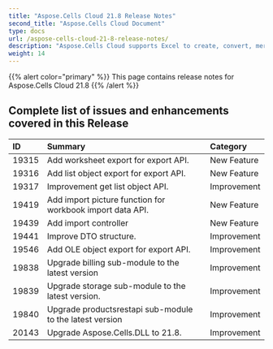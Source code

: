 ```yaml
---
title: "Aspose.Cells Cloud 21.8 Release Notes"
second_title: "Aspose.Cells Cloud Document"
type: docs
url: /aspose-cells-cloud-21-8-release-notes/
description: "Aspose.Cells Cloud supports Excel to create, convert, merge, split, protected, inner object operation, and so on."
weight: 14
---
```

{{% alert color="primary" %}} 
This page contains release notes for Aspose.Cells Cloud 21.8
{{% /alert %}} 
## **Complete list of issues and enhancements covered in this Release**
|**ID**|**Summary**|**Category**|
| :- | :- | :- |
| 19315 |Add worksheet export for export API.|New Feature |
| 19316 |Add list object export for export API.|New Feature |
| 19317 |Improvement get list object  API.|Improvement |
| 19419 |Add import picture function for workbook import data API.|New Feature |
| 19439 |Add import controller|New Feature |
| 19441 |Improve DTO structure.|Improvement |
| 19546 |Add OLE object export for export API.|Improvement |
| 19838 |Upgrade billing sub-module to the latest version|Improvement |
| 19839 |Upgrade storage sub-module to the latest version.|Improvement |
| 19840 |Upgrade productsrestapi sub-module to the latest version|Improvement |
| 20143 |Upgrade Aspose.Cells.DLL to 21.8.|Improvement |
